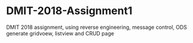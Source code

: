 # DMIT-2018-Assignment1
DMIT 2018 assignment, using reverse engineering, message control, ODS generate gridvoew, listview and CRUD page
